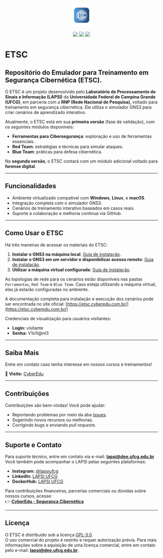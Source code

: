 <p align="center">
  <a href="#"><img src="logo.png" width="75" title="ETSC"></a>
</p>

<p align="center">
<img src="https://img.shields.io/badge/ETSC-v1.0-orange" />
<img src="https://img.shields.io/badge/License-GPL--3.0-blue" />
<img src="https://img.shields.io/badge/OS-Windows%20%7C%20Linux%20%7C%20macOS-green" />
</p>

# ETSC

## Repositório do **Emulador para Treinamento em Segurança Cibernética (ETSC)**.

O ETSC é um projeto desenvolvido pelo **Laboratório de Processamento de Sinais e Informação (LAPSI)** da **Universidade Federal de Campina Grande (UFCG)**, em parceria com a **RNP (Rede Nacional de Pesquisa)**, voltado para treinamento em segurança cibernética. Ele utiliza o simulador GNS3 para criar cenários de aprendizado interativo.  

Atualmente, o ETSC está em sua **primeira versão** (fase de validação), com os seguintes módulos disponíveis:
- **Ferramentas para Cibersegurança**: exploração e uso de ferramentas essenciais.
- **Red Team**: estratégias e técnicas para simular ataques.
- **Blue Team**: práticas para defesa cibernética.  

Na **segunda versão**, o ETSC contará com um módulo adicional voltado para **forense digital**.

---

## Funcionalidades
- Ambiente virtualizado compatível com **Windows**, **Linux**, e **macOS**.
- Integração completa com o simulador GNS3.
- Cenários de treinamento interativo baseados em casos reais.
- Suporte à colaboração e melhoria contínua via GitHub.

---

## Como Usar o ETSC

Há três maneiras de acessar os materiais do ETSC:  

1. **Instalar o GNS3 na máquina local**: [Guia de instalação](https://github.com/LAPSI-DEE-UFCG/ETSC/blob/main/Instala%C3%A7%C3%A3o/Local.md).  
2. **Instalar o GNS3 em um servidor e disponibilizar acesso remoto**: [Guia de instalação](https://github.com/LAPSI-DEE-UFCG/ETSC/blob/main/Instala%C3%A7%C3%A3o/Servidor.md).  
3. **Utilizar a máquina virtual configurada**: [Guia de instalação](https://github.com/LAPSI-DEE-UFCG/ETSC/blob/main/Instala%C3%A7%C3%A3o/M%C3%A1quina%20Virtual.md).  

As topologias de rede para os cenários estão disponíveis nas pastas `Ferramentas`, `Red Team` e `Blue Team`. Caso esteja utilizando a máquina virtual, elas já estarão configuradas no ambiente.

A documentação completa para instalação e execução dos cenários pode ser encontrada no site oficial:
[https://etsc.cyberedu.com.br/](https://etsc.cyberedu.com.br/)  

Credenciais de visualização para usuários visitantes:  
- **Login:** visitante  
- **Senha:** V1s1t@nt3  

---

## Saiba Mais

Entre em contato caso tenha interesse em nossos cursos e treinamentos!

🔗 **Visite:** [CyberEdu](https://cyberedu.com.br/)

---

## Contribuições

Contribuições são bem-vindas! Você pode ajudar:  
- Reportando problemas por meio da aba [Issues](https://github.com/LAPSI-DEE-UFCG/ETSC/issues).  
- Sugerindo novos recursos ou melhorias.  
- Corrigindo bugs e enviando *pull requests*.

---

## Suporte e Contato

Para suporte técnico, entre em contato via e-mail: **lapsi@dee.ufcg.edu.br**  
Você também pode acompanhar o LAPSI pelas seguintes plataformas:  
- **Instagram:** [@lapsiufcg](https://www.instagram.com/lapsiufcg/)  
- **LinkedIn:** [LAPSI UFCG](https://www.linkedin.com/in/lapsi-ufcg-209577257/)  
- **DockerHub:** [LAPSI UFCG](https://hub.docker.com/u/lapsiufcg)  

Para contribuições financeiras, parcerias comerciais ou dúvidas sobre nossos cursos, acesse:  
👉 **[CyberEdu - Segurança Cibernética](https://cyberedu.com.br/)**  

---

## Licença

O ETSC é distribuído sob a licença [GPL-3.0](https://www.gnu.org/licenses/gpl-3.0.en.html).  
O uso comercial do projeto é restrito e requer autorização prévia. Para mais informações sobre a aquisição de uma licença comercial, entre em contato pelo e-mail: **lapsi@dee.ufcg.edu.br**.
